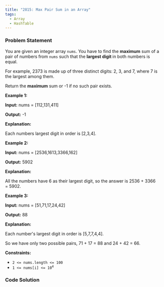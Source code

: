 ```yaml
---
title: "2815: Max Pair Sum in an Array"
tags:
  - Array
  - HashTable
---
```

### Problem Statement

<p>You are given an integer array <code>nums</code>. You have to find the <strong>maximum</strong> sum of a pair of numbers from <code>nums</code> such that the <strong>largest digit </strong>in both numbers is equal.</p>

<p>For example, 2373 is made up of three distinct digits: 2, 3, and 7, where 7 is the largest among them.</p>

<p>Return the <strong>maximum</strong> sum or -1 if no such pair exists.</p>


<p><strong class="example">Example 1:</strong></p>

<div class="example-block">
<p><strong>Input:</strong> <span class="example-io">nums = [112,131,411]</span></p>

<p><strong>Output:</strong> <span class="example-io">-1</span></p>

<p><strong>Explanation:</strong></p>

<p>Each numbers largest digit in order is [2,3,4].</p>
</div>

<p><strong class="example">Example 2:</strong></p>

<div class="example-block">
<p><strong>Input:</strong> <span class="example-io">nums = [2536,1613,3366,162]</span></p>

<p><strong>Output:</strong> <span class="example-io">5902</span></p>

<p><strong>Explanation:</strong></p>

<p>All the numbers have 6 as their largest digit, so the answer is <span class="example-io">2536 + 3366 = 5902.</span></p>
</div>

<p><strong class="example">Example 3:</strong></p>

<div class="example-block">
<p><strong>Input:</strong> <span class="example-io">nums = [51,71,17,24,42]</span></p>

<p><strong>Output:</strong> <span class="example-io">88</span></p>

<p><strong>Explanation:</strong></p>

<p>Each number&#39;s largest digit in order is [5,7,7,4,4].</p>

<p>So we have only two possible pairs, 71 + 17 = 88 and 24 + 42 = 66.</p>
</div>


<p><strong>Constraints:</strong></p>

<ul>
	<li><code>2 &lt;= nums.length &lt;= 100</code></li>
	<li><code>1 &lt;= nums[i] &lt;= 10<sup>4</sup></code></li>
</ul>


### Code Solution

```python

```
